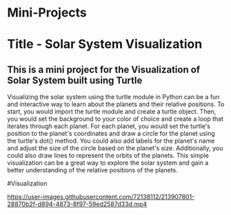 # Mini-Projects
# Title - Solar System Visualization

## This is a mini project for the Visualization of Solar System built using Turtle

Visualizing the solar system using the turtle module in Python can be a fun and interactive way to learn about the planets and their relative positions.
To start, you would import the turtle module and create a turtle object. 
Then, you would set the background to your color of choice and create a loop that iterates through each planet. For each planet,
you would set the turtle's position to the planet's coordinates and draw a circle for the planet using the turtle's dot() method.
You could also add labels for the planet's name and adjust the size of the circle based on the planet's size. Additionally,
you could also draw lines to represent the orbits of the planets. 
This simple visualization can be a great way to explore the solar system and gain a better understanding of the relative positions of the planets.

#Visualization

https://user-images.githubusercontent.com/72138112/213907801-28870b2f-d894-4873-8f97-59ed2587d33d.mp4



